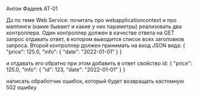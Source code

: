 Антон Фадеев АТ-01

Дз по теме Web Service:
почитать про webapplicationcontext и про маппинги (какие бывают и какие у них параметры)
реализовать два контроллера. 
Один контроллер должен в качестве ответа на GET запрос отдавать ответ, в котором выводится список всех заголовков запроса.
Второй контроллер должен принимать на вход JSON вида:
{
    "price": 125.0,
    "info": {
        "date": "2022-01-01"
    } 
}

и отдавать его обратно при этом добавить в ответ свойство id:
{
    "price": 125.0,
    "info": {
        "id": 123,
        "date": "2022-01-01"
    } 
}

написать обработчик ошибок, который будет возвращать кастомную 502 ошибку
